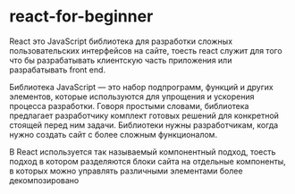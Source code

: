 # react-for-beginner

React это JavaScript библиотека для разработки сложных пользовательских интерфейсов на сайте,
тоесть react служит для того что бы разрабатывать клиентскую часть приложения или разрабатывать front end.

Библиотека JavaScript — это набор подпрограмм, функций и других элементов, которые используются для упрощения и ускорения процесса разработки. Говоря простыми словами, библиотека предлагает разработчику комплект готовых решений для конкретной стоящей перед ним задачи. Библиотеки нужны разработчикам, когда нужно создать сайт с более сложным функционалом.

В React используется так называемый компонентный подход, тоесть подход в котором разделяются блоки сайта на отдельные компоненты,
в которых можно управлять различными элементами более декомпозировано
